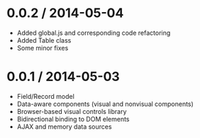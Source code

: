 0.0.2 / 2014-05-04
==================

  * Added global.js and corresponding code refactoring
  * Added Table class
  * Some minor fixes

0.0.1 / 2014-05-03
==================

  * Field/Record model
  * Data-aware components (visual and nonvisual components)
  * Browser-based visual controls library
  * Bidirectional binding to DOM elements
  * AJAX and memory data sources
